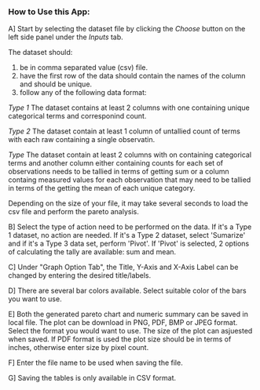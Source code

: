 ### How to Use this App:

A] Start by selecting the dataset file by clicking the *Choose* button on the left side panel under the *Inputs* tab. 

The dataset should:
1. be in comma separated value (csv) file.
2. have the first row of the data should contain the names of the column and should be unique.
3. follow any of the following data format:

*Type 1* The dataset contains at least 2 columns with one containing unique categorical terms and corresponind count.

*Type 2* The dataset contain at least 1 column of untallied count of terms with each raw containing a single observatin.

*Type* The dataset contain at least 2 columns with on containing categorical terms and another column either containing counts for each set of observations needs to be tallied in terms of getting sum or a column containg measured values for each observation that may need to be tallied in terms of the getting the mean of each unique category. 

Depending on the size of your file, it may take several seconds to load the csv file and perform the pareto analysis.

B] Select the type of action need to be performed on the data. If it's a Type 1 dataset, no action are needed. If it's a Type 2 dataset, select 'Sumarize' and if it's a Type 3 data set, perform 'Pivot'. If 'Pivot' is selected, 2 options of calculating the tally are available: sum and mean.

C] Under "Graph Option Tab", the Title, Y-Axis and X-Axis Label can be changed by entering the desired title/labels.

D] There are several bar colors available. Select suitable color of the bars you want to use.

E] Both the generated pareto chart and numeric summary can be saved in local file. The plot can be download in PNG, PDF, BMP or JPEG format. Select the format you would want to use. The size of the plot can asjuested when saved. If PDF format is used the plot size should be in terms of inches, otherwise enter size by pixel count.

F] Enter the file name to be used when saving the file.

G] Saving the tables is only available in CSV format.






